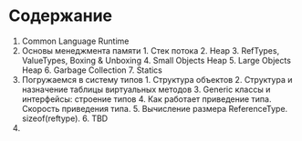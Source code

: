 # Содержание

  1. Common Language Runtime
  2. Основы менеджмента памяти
    1. Стек потока
    2. Heap
    3. RefTypes, ValueTypes, Boxing & Unboxing
    4. Small Objects Heap
    5. Large Objects Heap
    6. Garbage Collection
    7. Statics
  3. Погружаемся в систему типов
    1. Структура объектов
    2. Структура и назначение таблицы виртуальных методов
    3. Generic классы и интерфейсы: строение типов
    4. Как работает приведение типа. Скорость приведения типа.
    5. Вычисление размера ReferenceType. sizeof(reftype).
    6. TBD
  4. 


